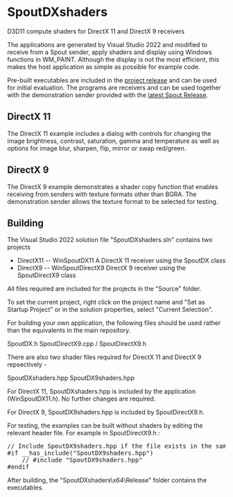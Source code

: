# SpoutDXshaders
D3D11 compute shaders for DirectX 11 and DirectX 9 receivers

The applications are generated by Visual Studio 2022 and modified
to receive from a Spout sender, apply shaders and display using Windows functions
in WM_PAINT. Although the display is not the most efficient, this makes
the host application as simple as possible for example code.

Pre-built executables are included in the [project release](https://github.com/leadedge/SpoutDXshaders/releases/tag/1.000) 
and can be used for initial evaluation. The programs are receivers and can be used together with the demonstration sender
provided with the [latest Spout Release](https://github.com/leadedge/Spout2/releases).

## DirectX 11
The DirectX 11 example includes a dialog with controls for changing the image brightness,
contrast, saturation, gamma and temperature as well as options for image blur, sharpen, 
flip, mirror or swap red/green.

## DirectX 9
The DirectX 9 example demonstrates a shader copy function that enables
receiving from senders with texture formats other than BGRA.
The demonstration sender allows the texture format to be selected for testing.

## Building

The Visual Studio 2022 solution file "SpoutDXshaders.sln" contains two projects

- DirectX11
-- WinSpoutDX11
   A DirectX 11 receiver using the SpoutDX class
- DirectX9
-- WinSpoutDirectX9
   DirectX 9 receiver using the SpoutDirectX9 class
   
All files required are included for the projects in the "Source" folder. 

To set the current project, right click on the project name and "Set as  Startup Project" or
in the solution properties, select "Current Selection".

For building your own application, the following files should be used
rather than the equivalents in the main repository.

SpoutDX.h
SpoutDirectX9.cpp / SpoutDirectX9.h

There are also two shader files required for DirectX 11 and DirectX 9 repsectively -

SpoutDXshaders.hpp
SpoutDX9shaders.hpp

For DirectX 11, SpoutDXshaders.hpp is included by the application (WinSpoutDX11.h).
No further changes are required.

For DirectX 9, SpoutDX9shaders.hpp is included by SpoutDirectX9.h.

For testing, the examples can be built without shaders by editing the
relevant header file. For example in SpoutDirectX9.h :

<pre>
// Include SpoutDX9shaders.hpp if the file exists in the same folder
#if __has_include("SpoutDX9shaders.hpp")
	// #include "SpoutDX9shaders.hpp"
#endif
</pre>

After building, the "SpoutDXshaders\x64\Release" folder contains the executables.
